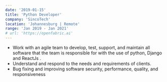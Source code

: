 ```yaml
---
date: '2019-01-15'
title: 'Python Developer'
company: 'SincoTech'
location: 'Johannesburg | Remote'
range: 'Jan 2019 - Jan 2021'
# url: 'https://openfabric.ai'
---
```


- Work with an agile team to develop, test, support, and maintain all software that the team is responsible for with the use of python, Django and ReactJs .
- Understand and respond to the needs and requirements of clients.
- Bug fixing and improving software security, performance, quality, and responsiveness